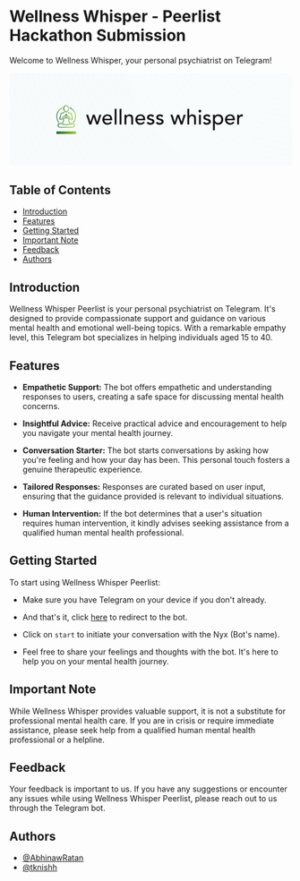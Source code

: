 # Wellness Whisper - Peerlist Hackathon Submission

Welcome to Wellness Whisper, your personal psychiatrist on Telegram!

![Wellness Whisper Logo](logo.png)

## Table of Contents
- [Introduction](#introduction)
- [Features](#features)
- [Getting Started](#getting-started)
- [Important Note](#important-note)
- [Feedback](#feedback)
- [Authors](#authors)

## Introduction

Wellness Whisper Peerlist is your personal psychiatrist on Telegram. It's designed to provide compassionate support and guidance on various mental health and emotional well-being topics. With a remarkable empathy level, this Telegram bot specializes in helping individuals aged 15 to 40.

## Features
- **Empathetic Support:** The bot offers empathetic and understanding responses to users, creating a safe space for discussing mental health concerns.

- **Insightful Advice:** Receive practical advice and encouragement to help you navigate your mental health journey.

- **Conversation Starter:** The bot starts conversations by asking how you're feeling and how your day has been. This personal touch fosters a genuine therapeutic experience.

- **Tailored Responses:** Responses are curated based on user input, ensuring that the guidance provided is relevant to individual situations.

- **Human Intervention:** If the bot determines that a user's situation requires human intervention, it kindly advises seeking assistance from a qualified human mental health professional.

## Getting Started
To start using Wellness Whisper Peerlist:

- Make sure you have Telegram on your device if you don't already.

- And that's it, click [here](https://t.me/naw_next_bot)  to redirect to the bot.

- Click on `start` to initiate your conversation with the Nyx (Bot's name).

- Feel free to share your feelings and thoughts with the bot. It's here to help you on your mental health journey.

## Important Note
While Wellness Whisper provides valuable support, it is not a substitute for professional mental health care. If you are in crisis or require immediate assistance, please seek help from a qualified human mental health professional or a helpline.

## Feedback
Your feedback is important to us. If you have any suggestions or encounter any issues while using Wellness Whisper Peerlist, please reach out to us through the Telegram bot.

## Authors
- [@AbhinawRatan](https://github.com/AbhinawRatan)
- [@tknishh](https://github.com/tknishh)

